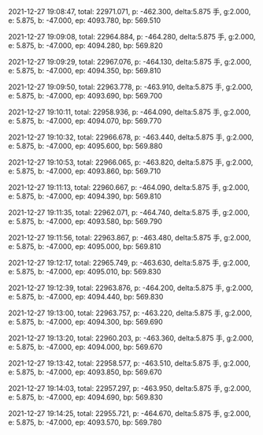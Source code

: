 2021-12-27 19:08:47, total: 22971.071, p: -462.300, delta:5.875 手, g:2.000, e: 5.875, b: -47.000, ep: 4093.780, bp: 569.510

2021-12-27 19:09:08, total: 22964.884, p: -464.280, delta:5.875 手, g:2.000, e: 5.875, b: -47.000, ep: 4094.280, bp: 569.820

2021-12-27 19:09:29, total: 22967.076, p: -464.130, delta:5.875 手, g:2.000, e: 5.875, b: -47.000, ep: 4094.350, bp: 569.810

2021-12-27 19:09:50, total: 22963.778, p: -463.910, delta:5.875 手, g:2.000, e: 5.875, b: -47.000, ep: 4093.690, bp: 569.700

2021-12-27 19:10:11, total: 22958.936, p: -464.090, delta:5.875 手, g:2.000, e: 5.875, b: -47.000, ep: 4094.070, bp: 569.770

2021-12-27 19:10:32, total: 22966.678, p: -463.440, delta:5.875 手, g:2.000, e: 5.875, b: -47.000, ep: 4095.600, bp: 569.880

2021-12-27 19:10:53, total: 22966.065, p: -463.820, delta:5.875 手, g:2.000, e: 5.875, b: -47.000, ep: 4093.860, bp: 569.710

2021-12-27 19:11:13, total: 22960.667, p: -464.090, delta:5.875 手, g:2.000, e: 5.875, b: -47.000, ep: 4094.390, bp: 569.810

2021-12-27 19:11:35, total: 22962.071, p: -464.740, delta:5.875 手, g:2.000, e: 5.875, b: -47.000, ep: 4093.580, bp: 569.790

2021-12-27 19:11:56, total: 22963.867, p: -463.480, delta:5.875 手, g:2.000, e: 5.875, b: -47.000, ep: 4095.000, bp: 569.810

2021-12-27 19:12:17, total: 22965.749, p: -463.630, delta:5.875 手, g:2.000, e: 5.875, b: -47.000, ep: 4095.010, bp: 569.830

2021-12-27 19:12:39, total: 22963.876, p: -464.200, delta:5.875 手, g:2.000, e: 5.875, b: -47.000, ep: 4094.440, bp: 569.830

2021-12-27 19:13:00, total: 22963.757, p: -463.220, delta:5.875 手, g:2.000, e: 5.875, b: -47.000, ep: 4094.300, bp: 569.690

2021-12-27 19:13:20, total: 22960.203, p: -463.360, delta:5.875 手, g:2.000, e: 5.875, b: -47.000, ep: 4094.000, bp: 569.670

2021-12-27 19:13:42, total: 22958.577, p: -463.510, delta:5.875 手, g:2.000, e: 5.875, b: -47.000, ep: 4093.850, bp: 569.670

2021-12-27 19:14:03, total: 22957.297, p: -463.950, delta:5.875 手, g:2.000, e: 5.875, b: -47.000, ep: 4094.690, bp: 569.830

2021-12-27 19:14:25, total: 22955.721, p: -464.670, delta:5.875 手, g:2.000, e: 5.875, b: -47.000, ep: 4093.570, bp: 569.780